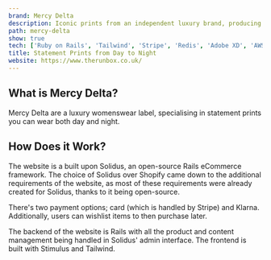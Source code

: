 ```yaml
---
brand: Mercy Delta
description: Iconic prints from an independent luxury brand, producing small sustainable collections that suit every woman, and can be worn year after year.
path: mercy-delta
show: true
tech: ['Ruby on Rails', 'Tailwind', 'Stripe', 'Redis', 'Adobe XD', 'AWS', 'Heroku', 'Stimulus', 'Solidus', 'Klarna']
title: Statement Prints from Day to Night
website: https://www.therunbox.co.uk/
---
```


## What is Mercy Delta?

Mercy Delta are a luxury womenswear label, specialising in statement prints you can wear both day and night.

## How Does it Work?

The website is a built upon Solidus, an open-source Rails eCommerce framework. The choice of Solidus over Shopify came down to the additional requirements of the website, as most of these requirements were already created for Solidus, thanks to it being open-source.

There's two payment options; card (which is handled by Stripe) and Klarna. Additionally, users can wishlist items to then purchase later.

The backend of the website is Rails with all the product and content management being handled in Solidus' admin interface. The frontend is built with Stimulus and Tailwind.
